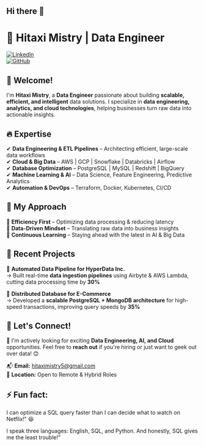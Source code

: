 ## Hi there 👋

# 🚀 Hitaxi Mistry | Data Engineer  

[![LinkedIn](https://img.shields.io/badge/LinkedIn-Profile-blue)](https://linkedin.com/in/hitaxi-mistry29)  
[![GitHub](https://img.shields.io/badge/GitHub-Profile-black)](https://github.com/hitaxim)  

## 👋 Welcome!  

I'm **Hitaxi Mistry**, a **Data Engineer** passionate about building **scalable, efficient, and intelligent** data solutions. I specialize in **data engineering, analytics, and cloud technologies**, helping businesses turn raw data into actionable insights.  

## 🔥 Expertise  
✔ **Data Engineering & ETL Pipelines** – Architecting efficient, large-scale data workflows  
✔ **Cloud & Big Data** – AWS | GCP | Snowflake | Databricks | Airflow  
✔ **Database Optimization** – PostgreSQL | MySQL | Redshift | BigQuery  
✔ **Machine Learning & AI** – Data Science, Feature Engineering, Predictive Analytics  
✔ **Automation & DevOps** – Terraform, Docker, Kubernetes, CI/CD  

## 🌟 My Approach  
🔹 **Efficiency First** – Optimizing data processing & reducing latency  
🔹 **Data-Driven Mindset** – Translating raw data into business insights  
🔹 **Continuous Learning** – Staying ahead with the latest in AI & Big Data  

## 🚀 Recent Projects  
📌 **Automated Data Pipeline for HyperData Inc.**  
→ Built real-time **data ingestion pipelines** using Airbyte & AWS Lambda, cutting data processing time by **30%**  

📌 **Distributed Database for E-Commerce**  
→ Developed a **scalable PostgreSQL + MongoDB architecture** for high-speed transactions, improving query speeds by **35%**  

## 🎯 Let's Connect!  
🚀 I'm actively looking for exciting **Data Engineering, AI, and Cloud** opportunities. Feel free to **reach out** if you're hiring or just want to geek out over data! 😊  

📬 **Email:** hitaximistry5@gmail.com  
📍 **Location:** Open to Remote & Hybrid Roles  

## ⚡ Fun fact: 
I can optimize a SQL query faster than I can decide what to watch on Netflix!" 😆

I speak three languages: English, SQL, and Python. And honestly, SQL gives me the least trouble!" 

<!--
**hitaxim/hitaxim** is a ✨ _special_ ✨ repository because its `README.md` (this file) appears on your GitHub profile.

Here are some ideas to get you started:

- 🔭 I’m currently working on ...
- 🌱 I’m currently learning ...
- 👯 I’m looking to collaborate on ...
- 🤔 I’m looking for help with ...
- 💬 Ask me about ...
- 📫 How to reach me: ...
- 😄 Pronouns: ...
- ⚡ Fun fact: ...
-->
